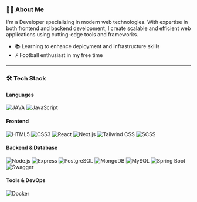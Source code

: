 ### 👩‍💻 About Me

I'm a  Developer specializing in modern web technologies. With expertise in both frontend and backend development, I create scalable and efficient web applications using cutting-edge tools and frameworks.
- 📚 Learning to enhance deployment and infrastructure skills  
- ⚡ Football enthusiast in my free time

---

### 🛠️ Tech Stack

#### **Languages**
![JAVA](https://img.shields.io/badge/JAVA-orange?style=for-the-badge&logo=java)
![JavaScript](https://img.shields.io/badge/JavaScript-yellow?style=for-the-badge&logo=javascript)


#### **Frontend**
![HTML5](https://img.shields.io/badge/HTML5-E34F26?style=for-the-badge&logo=html5)
![CSS3](https://img.shields.io/badge/CSS3-1572B6?style=for-the-badge&logo=css3)
![React](https://img.shields.io/badge/React-20232A?style=for-the-badge&logo=react)
![Next.js](https://img.shields.io/badge/Next.js-000000?style=for-the-badge&logo=next.js)
![Tailwind CSS](https://img.shields.io/badge/TailwindCSS-38B2AC?style=for-the-badge&logo=tailwind-css)
![SCSS](https://img.shields.io/badge/SCSS-CC6699?style=for-the-badge&logo=sass)

#### **Backend & Database**
![Node.js](https://img.shields.io/badge/Node.js-339933?style=for-the-badge&logo=nodedotjs)
![Express](https://img.shields.io/badge/Express-black?style=for-the-badge&logo=express)
![PostgreSQL](https://img.shields.io/badge/PostgreSQL-316192?style=for-the-badge&logo=postgresql)
![MongoDB](https://img.shields.io/badge/MongoDB-47A248?style=for-the-badge&logo=mongodb)
![MySQL](https://img.shields.io/badge/MySQL-00758F?style=for-the-badge&logo=mysql)
![Spring Boot](https://img.shields.io/badge/SpringBoot-6DB33F?style=for-the-badge&logo=spring-boot)
![Swagger](https://img.shields.io/badge/Swagger-85EA2D?style=for-the-badge&logo=swagger)

#### **Tools & DevOps**
![Docker](https://img.shields.io/badge/Docker-2496ED?style=for-the-badge&logo=docker)
